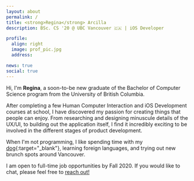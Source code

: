 ```yaml
---
layout: about
permalink: /
title: <strong>Regina</strong> Arcilla
description: BSc. CS '20 @ UBC Vancouver 🇨🇦 | iOS Developer

profile:
  align: right
  image: prof_pic.jpg
  address:

news: true
social: true
---
```


Hi, I'm **Regina**, a soon-to-be new graduate of the Bachelor of Computer Science program from the University of British Columbia.

After completing a few Human Computer Interaction and iOS Development courses at school, I have discovered my passion for creating things that people can enjoy. From researching and designing minuscule details of the UX/UI, to building out the application itself, I find it incredibly exciting to be involved in the different stages of product development.

When I'm not programming, I like spending time with my [dog](https://www.instagram.com/george_der_schnauzer/){:target="\_blank"}, learning foreign languages, and trying out new brunch spots around Vancouver.

I am open to full-time job opportunities by Fall 2020. If you would like to chat, please feel free to [reach out!](mailto:regina.arcilla@alumni.ubc.ca)
